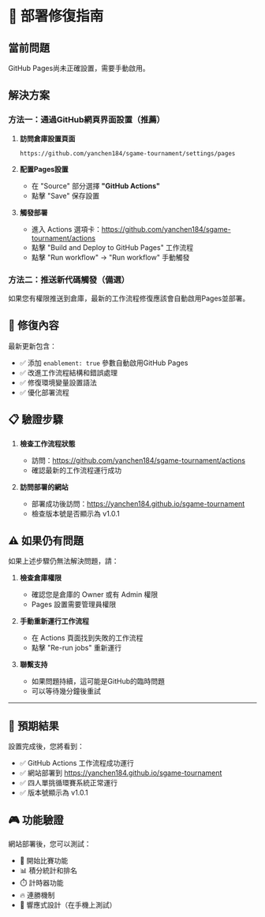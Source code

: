 # 🚀 部署修復指南

## 當前問題
GitHub Pages尚未正確設置，需要手動啟用。

## 解決方案

### 方法一：通過GitHub網頁界面設置（推薦）

1. **訪問倉庫設置頁面**
   ```
   https://github.com/yanchen184/sgame-tournament/settings/pages
   ```

2. **配置Pages設置**
   - 在 "Source" 部分選擇 **"GitHub Actions"**
   - 點擊 "Save" 保存設置

3. **觸發部署**
   - 進入 Actions 選項卡：https://github.com/yanchen184/sgame-tournament/actions
   - 點擊 "Build and Deploy to GitHub Pages" 工作流程
   - 點擊 "Run workflow" → "Run workflow" 手動觸發

### 方法二：推送新代碼觸發（備選）

如果您有權限推送到倉庫，最新的工作流程修復應該會自動啟用Pages並部署。

## 🔧 修復內容

最新更新包含：
- ✅ 添加 `enablement: true` 參數自動啟用GitHub Pages
- ✅ 改進工作流程結構和錯誤處理
- ✅ 修復環境變量設置語法
- ✅ 優化部署流程

## 📋 驗證步驟

1. **檢查工作流程狀態**
   - 訪問：https://github.com/yanchen184/sgame-tournament/actions
   - 確認最新的工作流程運行成功

2. **訪問部署的網站**
   - 部署成功後訪問：https://yanchen184.github.io/sgame-tournament
   - 檢查版本號是否顯示為 v1.0.1

## ⚠️ 如果仍有問題

如果上述步驟仍無法解決問題，請：

1. **檢查倉庫權限**
   - 確認您是倉庫的 Owner 或有 Admin 權限
   - Pages 設置需要管理員權限

2. **手動重新運行工作流程**
   - 在 Actions 頁面找到失敗的工作流程
   - 點擊 "Re-run jobs" 重新運行

3. **聯繫支持**
   - 如果問題持續，這可能是GitHub的臨時問題
   - 可以等待幾分鐘後重試

---

## 🎯 預期結果

設置完成後，您將看到：
- ✅ GitHub Actions 工作流程成功運行
- ✅ 網站部署到 https://yanchen184.github.io/sgame-tournament
- ✅ 四人單挑循環賽系統正常運行
- ✅ 版本號顯示為 v1.0.1

## 🎮 功能驗證

網站部署後，您可以測試：
- 🥊 開始比賽功能
- 📊 積分統計和排名
- ⏱️ 計時器功能
- 🔥 連勝機制
- 📱 響應式設計（在手機上測試）